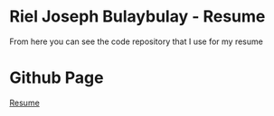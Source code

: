 # Riel Joseph Bulaybulay - Resume

From here you can see the code repository that I use for my resume

# Github Page

[Resume](https://bulaybulayrj.github.io/)
